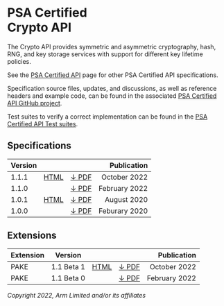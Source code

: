 <!--
SPDX-FileCopyrightText: Copyright 2022 Arm Limited and/or its affiliates <open-source-office@arm.com>
SPDX-License-Identifier: CC-BY-SA-4.0
-->

# PSA Certified<br />Crypto API

The Crypto API provides symmetric and asymmetric cryptography, hash, RNG, and key storage services with support for different key lifetime policies.

See the [PSA Certified API][psa-api] page for other PSA Certified API specifications.

Specification source files, updates, and discussions, as well as reference headers and example code, can be found in the associated [PSA Certified API GitHub project][psa-api-gh].

Test suites to verify a correct implementation can be found in the [PSA Certified API Test suites][psa-api-ats].

[psa-api]:          ../
[psa-api-gh]:       https://github.com/arm-software/psa-api
[psa-api-ats]:      https://github.com/ARM-software/psa-arch-tests/tree/main/api-tests/dev_apis

## Specifications

Version | | | Publication
-|-|-|-:
1.1.1 | [HTML][1-1-html] | [&darr; PDF][1-1-1-pdf] | October 2022
1.1.0 | | [&darr; PDF][1-1-0-pdf] | February 2022
1.0.1 | [HTML][1-0-html] | [&darr; PDF][1-0-1-pdf] | August 2020
1.0.0 | | [&darr; PDF][1-0-0-pdf] | Feburary 2020

## Extensions

Extension | Version | | | Publication
-|-|-|-|-:
PAKE | 1.1 Beta 1 | [HTML][pake-beta-html] | [&darr; PDF][pake-beta-1-pdf] | October 2022
PAKE | 1.1 Beta 0 | | [&darr; PDF][pake-beta-0-pdf] | February 2022


[1-1-html]:             1.1/
[1-1-1-pdf]:            1.1/IHI0086-PSA_Certified_Crypto_API-1.1.1.pdf
[1-1-0-pdf]:            1.1/IHI0086-PSA_Cryptography_API-1.1.0.pdf

[1-0-html]:             1.0/
[1-0-1-pdf]:            1.0/IHI0086-PSA_Cryptography_API-1.0.1.pdf
[1-0-0-pdf]:            1.0/IHI0086-PSA_Cryptography_API-1.0.0.pdf

[pake-beta-html]:       1.1/ext-pake/
[pake-beta-1-pdf]:      1.1/ext-pake/AES0058-PSA_Certified_Crypto_API-1.1_PAKE_Extension-bet.1.pdf
[pake-beta-0-pdf]:      1.1/ext-pake/AES0058-PSA_Cryptography_API-1.1_PAKE_Extension-bet.0.pdf

*Copyright 2022, Arm Limited and/or its affiliates*
